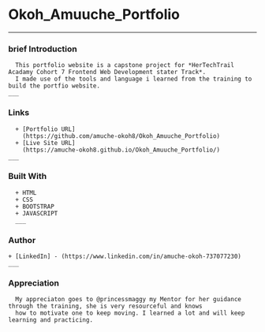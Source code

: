 # **Okoh_Amuuche_Portfolio**
  ___

### **brief Introduction**
      This portfolio website is a capstone project for *HerTechTrail Acadamy Cohort 7 Frontend Web Development stater Track*.
      I made use of the tools and language i learned from the training to build the portfio website.
    ___

### **Links**
      + [Portfolio URL]
        (https://github.com/amuche-okoh8/Okoh_Amuuche_Portfolio)
      + [Live Site URL]
        (https://amuche-okoh8.github.io/Okoh_Amuuche_Portfolio/)
    ___

### **Built With**
      + HTML
      + CSS
      + BOOTSTRAP
      + JAVASCRIPT
      ___

### **Author**
    + [LinkedIn] - (https://www.linkedin.com/in/amuche-okoh-737077230)
    ___

### **Appreciation**
      My appreciaton goes to @princessmaggy my Mentor for her guidance through the training, she is very resourceful and knows
      how to motivate one to keep moving. I learned a lot and will keep learning and practicing. 
    
      
      
        
